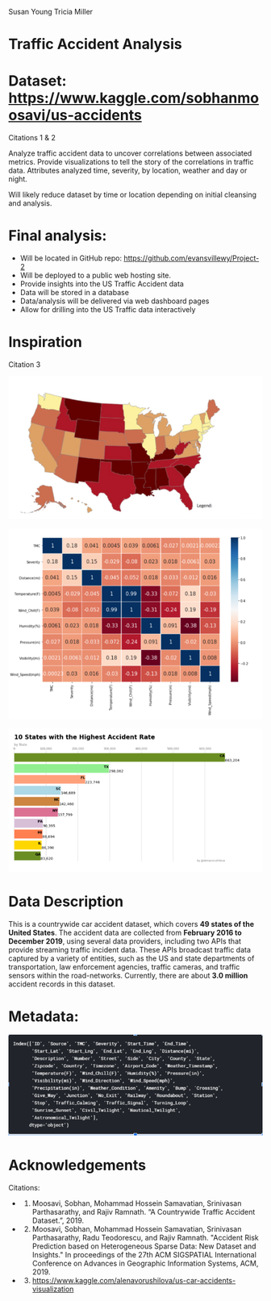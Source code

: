 Susan Young
Tricia Miller

# Traffic Accident Analysis

# Dataset: https://www.kaggle.com/sobhanmoosavi/us-accidents
Citations 1 & 2

Analyze traffic accident data to uncover correlations between associated metrics. Provide visualizations to tell the story of the correlations in traffic data. Attributes analyzed time, severity, by location, weather and day or night.

Will likely reduce dataset by time or location depending on initial cleansing and analysis.

# Final analysis:
 
  * Will be located in GitHub repo: https://github.com/evansvillewy/Project-2
  * Will be deployed to a public web hosting site.
  * Provide insights into the US Traffic Accident data
  * Data will be stored in a database
  * Data/analysis will be delivered via web dashboard pages
  * Allow for drilling into the US Traffic data interactively

# Inspiration
Citation 3

![US](Images/US.PNG)

![bar](Images/inspiration.PNG)

![box](Images/inspiration2.PNG)

# Data Description
This is a countrywide car accident dataset, which covers __49 states of the United States__. The accident data are collected from __February 2016 to December 2019__, using several data providers, including two APIs that provide streaming traffic incident data. These APIs broadcast traffic data captured by a variety of entities, such as the US and state departments of transportation, law enforcement agencies, traffic cameras, and traffic sensors within the road-networks. Currently, there are about __3.0 million__ accident records in this dataset. 

# Metadata:
![box](Images/metadata.PNG)

# Acknowledgements
Citations:
  * 1. Moosavi, Sobhan, Mohammad Hossein Samavatian, Srinivasan Parthasarathy, and Rajiv Ramnath. “A Countrywide Traffic Accident Dataset.”, 2019.
  * 2. Moosavi, Sobhan, Mohammad Hossein Samavatian, Srinivasan Parthasarathy, Radu Teodorescu, and Rajiv Ramnath. "Accident Risk Prediction based on Heterogeneous Sparse Data: New Dataset and Insights." In proceedings of the 27th ACM SIGSPATIAL International Conference on Advances in Geographic Information Systems, ACM, 2019.
  * 3. https://www.kaggle.com/alenavorushilova/us-car-accidents-visualization